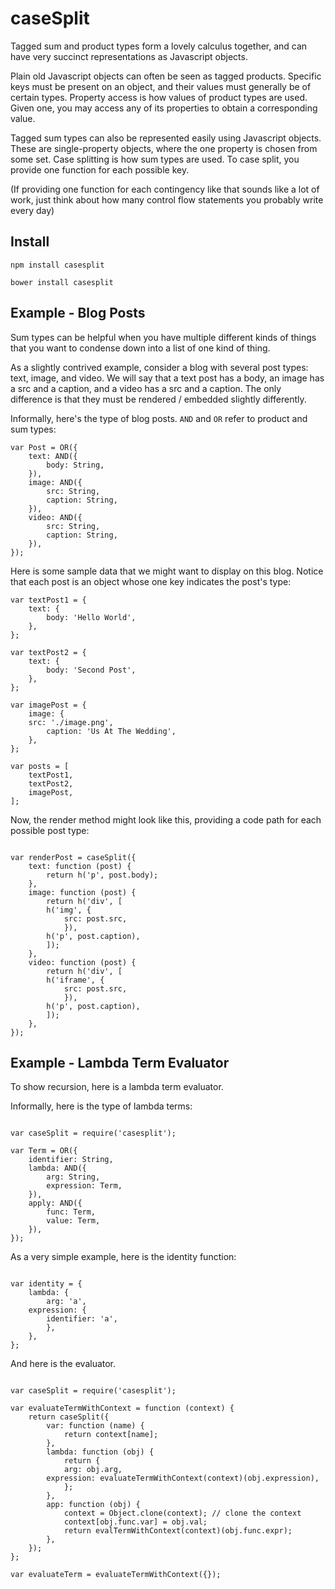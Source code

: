 # caseSplit

Tagged sum and product types form a lovely calculus together, and can
have very succinct representations as Javascript objects.

Plain old Javascript objects can often be seen as tagged products.
Specific keys must be present on an object, and their values must
generally be of certain types.  Property access is how values of
product types are used.  Given one, you may access any of its
properties to obtain a corresponding value.

Tagged sum types can also be represented easily using Javascript
objects.  These are single-property objects, where the one property is
chosen from some set.  Case splitting is how sum types are used.  To
case split, you provide one function for each possible key.

(If providing one function for each contingency like that sounds like
a lot of work, just think about how many control flow statements you
probably write every day)

## Install

`npm install casesplit`

`bower install casesplit`

## Example - Blog Posts

Sum types can be helpful when you have multiple different kinds of
things that you want to condense down into a list of one kind of
thing.

As a slightly contrived example, consider a blog with several post
types: text, image, and video.  We will say that a text post has a
body, an image has a src and a caption, and a video has a src and a
caption.  The only difference is that they must be rendered / embedded
slightly differently.

Informally, here's the type of blog posts.  `AND` and `OR` refer to
product and sum types:

```
var Post = OR({
    text: AND({
        body: String,
    }),
    image: AND({
        src: String,
        caption: String,
    }),
    video: AND({
        src: String,
        caption: String,
    }),
});
```

Here is some sample data that we might want to display on this blog.
Notice that each post is an object whose one key indicates the post's
type:

```
var textPost1 = {
    text: {
        body: 'Hello World',
    },
};

var textPost2 = {
    text: {
        body: 'Second Post',
    },
};

var imagePost = {
    image: {
	src: './image.png',
        caption: 'Us At The Wedding',
    },
};

var posts = [
    textPost1,
    textPost2,
    imagePost,
];
```

Now, the render method might look like this, providing a code path for
each possible post type:


```

var renderPost = caseSplit({
    text: function (post) {
        return h('p', post.body);
    },
    image: function (post) {
        return h('div', [
	    h('img', {
	        src: post.src,
            }),
	    h('p', post.caption),
        ]);
    },
    video: function (post) {
        return h('div', [
	    h('iframe', {
	        src: post.src,
            }),
	    h('p', post.caption),
        ]);
    },
});

```

## Example - Lambda Term Evaluator

To show recursion, here is a lambda term evaluator.

Informally, here is the type of lambda terms:

```

var caseSplit = require('casesplit');

var Term = OR({
    identifier: String,
    lambda: AND({
        arg: String,
        expression: Term,
    }),
    apply: AND({
        func: Term,
        value: Term,
    }),
});

```

As a very simple example, here is the identity function:

```

var identity = {
    lambda: {
        arg: 'a',
	expression: {
	    identifier: 'a',
        },
    },
};

```

And here is the evaluator.

```

var caseSplit = require('casesplit');

var evaluateTermWithContext = function (context) {
    return caseSplit({
        var: function (name) {
            return context[name];
        },
        lambda: function (obj) {
            return {
	        arg: obj.arg,
		expression: evaluateTermWithContext(context)(obj.expression),
            };
        },
        app: function (obj) {
            context = Object.clone(context); // clone the context
            context[obj.func.var] = obj.val;
            return evalTermWithContext(context)(obj.func.expr);
        },
    });
};

var evaluateTerm = evaluateTermWithContext({});

```
